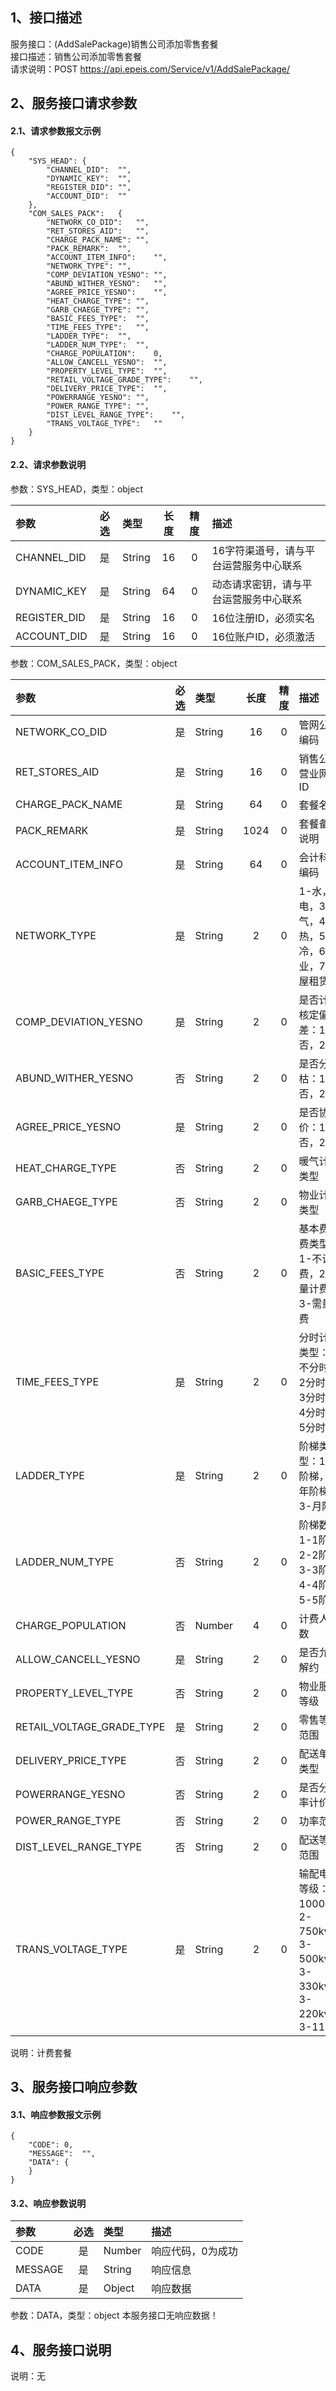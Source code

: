 ## 1、接口描述  
服务接口：(AddSalePackage)销售公司添加零售套餐  
接口描述：销售公司添加零售套餐  
请求说明：POST https://api.epeis.com/Service/v1/AddSalePackage/  
  
## 2、服务接口请求参数  
#### 2.1、请求参数报文示例  
~~~  
{
	"SYS_HEAD":	{
		"CHANNEL_DID":	"",
		"DYNAMIC_KEY":	"",
		"REGISTER_DID":	"",
		"ACCOUNT_DID":	""
	},
	"COM_SALES_PACK":	{
		"NETWORK_CO_DID":	"",
		"RET_STORES_AID":	"",
		"CHARGE_PACK_NAME":	"",
		"PACK_REMARK":	"",
		"ACCOUNT_ITEM_INFO":	"",
		"NETWORK_TYPE":	"",
		"COMP_DEVIATION_YESNO":	"",
		"ABUND_WITHER_YESNO":	"",
		"AGREE_PRICE_YESNO":	"",
		"HEAT_CHARGE_TYPE":	"",
		"GARB_CHAEGE_TYPE":	"",
		"BASIC_FEES_TYPE":	"",
		"TIME_FEES_TYPE":	"",
		"LADDER_TYPE":	"",
		"LADDER_NUM_TYPE":	"",
		"CHARGE_POPULATION":	0,
		"ALLOW_CANCELL_YESNO":	"",
		"PROPERTY_LEVEL_TYPE":	"",
		"RETAIL_VOLTAGE_GRADE_TYPE":	"",
		"DELIVERY_PRICE_TYPE":	"",
		"POWERRANGE_YESNO":	"",
		"POWER_RANGE_TYPE":	"",
		"DIST_LEVEL_RANGE_TYPE":	"",
		"TRANS_VOLTAGE_TYPE":	""
	}
}  
~~~  
#### 2.2、请求参数说明  
参数：SYS_HEAD，类型：object  
  
| 参数 | 必选 | 类型 | 长度 | 精度 | 描述 |  
| :----------------- | :----: | :-------- | :----: | :----: | :---------------- |  
| CHANNEL_DID | 是 | String | 16 | 0 | 16字符渠道号，请与平台运营服务中心联系 |  
| DYNAMIC_KEY | 是 | String | 64 | 0 | 动态请求密钥，请与平台运营服务中心联系 |  
| REGISTER_DID      |  是  | String   | 16 | 0 | 16位注册ID，必须实名 |  
| ACCOUNT_DID       |  是  | String   | 16 | 0 | 16位账户ID，必须激活 |  
  
参数：COM_SALES_PACK，类型：object  
  
| 参数              | 必选 | 类型     | 长度 | 精度 | 描述             |  
| :----------------- | :----: | :-------- | :----: | :----: | :---------------- |  
| NETWORK_CO_DID |  是  | String   | 16 | 0 | 管网公司编码 |  
| RET_STORES_AID |  是  | String   | 16 | 0 | 销售公司营业网点ID |  
| CHARGE_PACK_NAME |  是  | String   | 64 | 0 | 套餐名称 |  
| PACK_REMARK |  是  | String   | 1024 | 0 | 套餐备注说明 |  
| ACCOUNT_ITEM_INFO |  是  | String   | 64 | 0 | 会计科目编码 |  
| NETWORK_TYPE |  是  | String   | 2 | 0 | 1-水，2-电，3-气，4-热，5-冷，6-物业，7-房屋租赁 |  
| COMP_DEVIATION_YESNO |  是  | String   | 2 | 0 | 是否计算核定偏差：1-否，2-是 |  
| ABUND_WITHER_YESNO |  否  | String   | 2 | 0 | 是否分枯：1-否，2-是 |  
| AGREE_PRICE_YESNO |  是  | String   | 2 | 0 | 是否协议价：1-否，2-是 |  
| HEAT_CHARGE_TYPE |  否  | String   | 2 | 0 | 暖气计费类型 |  
| GARB_CHAEGE_TYPE |  否  | String   | 2 | 0 | 物业计费类型 |  
| BASIC_FEES_TYPE |  否  | String   | 2 | 0 | 基本费计费类型：1-不计费，2-容量计费，3-需量计费 |  
| TIME_FEES_TYPE |  是  | String   | 2 | 0 | 分时计费类型：1-不分时,2-2分时,3-3分时,4-4分时,5-5分时 |  
| LADDER_TYPE |  是  | String   | 2 | 0 | 阶梯类型：1-无阶梯，2-年阶梯，3-月阶梯 |  
| LADDER_NUM_TYPE |  否  | String   | 2 | 0 | 阶梯数：1-1阶，2-2阶，3-3阶，4-4阶，5-5阶 |  
| CHARGE_POPULATION |  否  | Number   | 4 | 0 | 计费人口数 |  
| ALLOW_CANCELL_YESNO |  是  | String   | 2 | 0 | 是否允许解约 |  
| PROPERTY_LEVEL_TYPE |  否  | String   | 2 | 0 | 物业服务等级 |  
| RETAIL_VOLTAGE_GRADE_TYPE |  是  | String   | 2 | 0 | 零售等级范围 |  
| DELIVERY_PRICE_TYPE |  否  | String   | 2 | 0 | 配送单价类型 |  
| POWERRANGE_YESNO |  否  | String   | 2 | 0 | 是否分功率计价 |  
| POWER_RANGE_TYPE |  否  | String   | 2 | 0 | 功率范围 |  
| DIST_LEVEL_RANGE_TYPE |  否  | String   | 2 | 0 | 配送等级范围 |  
| TRANS_VOLTAGE_TYPE |  是  | String   | 2 | 0 | 输配电压等级：1-1000kv，2-750kv，3-500kv，3-330kv，3-220kv，3-110kv |  
  
说明：计费套餐  
  
## 3、服务接口响应参数  
#### 3.1、响应参数报文示例  
~~~  
{
	"CODE":	0,
	"MESSAGE":	"",
	"DATA":	{
	}
}  
~~~  
#### 3.2、响应参数说明  
  
| 参数              | 必选 | 类型     | 描述             |  
| :----------------- | :----: | :-------- | :---------------- |  
| CODE | 是 | Number | 响应代码，0为成功 |  
| MESSAGE | 是 | String | 响应信息 |  
| DATA | 是 | Object | 响应数据 |  
  
参数：DATA，类型：object 本服务接口无响应数据！  
## 4、服务接口说明  
说明：无  
